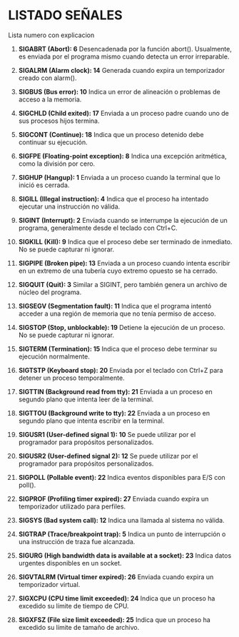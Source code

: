 # LISTADO SEÑALES
Lista numero con explicacion

1. **SIGABRT (Abort): 6**
Desencadenada por la función abort(). Usualmente, es enviada por el programa mismo cuando detecta un error irreparable.

2. **SIGALRM (Alarm clock): 14**
Generada cuando expira un temporizador creado con alarm().

3. **SIGBUS (Bus error): 10**
Indica un error de alineación o problemas de acceso a la memoria.

4. **SIGCHLD (Child exited): 17**
Enviada a un proceso padre cuando uno de sus procesos hijos termina.

5. **SIGCONT (Continue): 18**
Indica que un proceso detenido debe continuar su ejecución.

6. **SIGFPE (Floating-point exception): 8**
Indica una excepción aritmética, como la división por cero.

7. **SIGHUP (Hangup): 1**
Enviada a un proceso cuando la terminal que lo inició es cerrada.

8. **SIGILL (Illegal instruction): 4**
Indica que el proceso ha intentado ejecutar una instrucción no válida.

9. **SIGINT (Interrupt): 2**
Enviada cuando se interrumpe la ejecución de un programa, generalmente desde el teclado con Ctrl+C.

10. **SIGKILL (Kill): 9**
Indica que el proceso debe ser terminado de inmediato. No se puede capturar ni ignorar.

11. **SIGPIPE (Broken pipe): 13**
Enviada a un proceso cuando intenta escribir en un extremo de una tubería cuyo extremo opuesto se ha cerrado.

12. **SIGQUIT (Quit): 3**
Similar a SIGINT, pero también genera un archivo de núcleo del programa.

13. **SIGSEGV (Segmentation fault): 11**
Indica que el programa intentó acceder a una región de memoria que no tenía permiso de acceso.

14. **SIGSTOP (Stop, unblockable): 19**
Detiene la ejecución de un proceso. No se puede capturar ni ignorar.

15. **SIGTERM (Termination): 15**
Indica que el proceso debe terminar su ejecución normalmente.

16. **SIGTSTP (Keyboard stop): 20**
Enviada por el teclado con Ctrl+Z para detener un proceso temporalmente.

17. **SIGTTIN (Background read from tty): 21**
Enviada a un proceso en segundo plano que intenta leer de la terminal.

18. **SIGTTOU (Background write to tty): 22**
Enviada a un proceso en segundo plano que intenta escribir en la terminal.

19. **SIGUSR1 (User-defined signal 1): 10**
Se puede utilizar por el programador para propósitos personalizados.

20. **SIGUSR2 (User-defined signal 2): 12**
Se puede utilizar por el programador para propósitos personalizados.

21. **SIGPOLL (Pollable event): 22**
Indica eventos disponibles para E/S con poll().

22. **SIGPROF (Profiling timer expired): 27**
Enviada cuando expira un temporizador utilizado para perfiles.

23. **SIGSYS (Bad system call): 12**
Indica una llamada al sistema no válida.

24. **SIGTRAP (Trace/breakpoint trap): 5**
Indica un punto de interrupción o una instrucción de traza fue alcanzada.

25. **SIGURG (High bandwidth data is available at a socket): 23**
Indica datos urgentes disponibles en un socket.

26. **SIGVTALRM (Virtual timer expired): 26**
Enviada cuando expira un temporizador virtual.

27. **SIGXCPU (CPU time limit exceeded): 24**
Indica que un proceso ha excedido su límite de tiempo de CPU.

28. **SIGXFSZ (File size limit exceeded): 25**
Indica que un proceso ha excedido su límite de tamaño de archivo.

